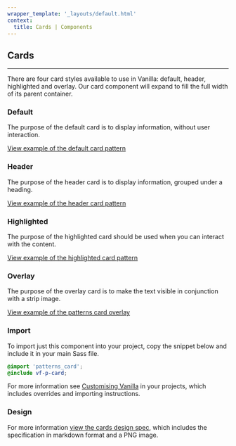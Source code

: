 ```yaml
---
wrapper_template: '_layouts/default.html'
context:
  title: Cards | Components
---
```


## Cards

<hr>

There are four card styles available to use in Vanilla: default, header, highlighted and overlay. Our card component will expand to fill the full width of its parent container.

### Default

The purpose of the default card is to display information, without user interaction.

<a href="/examples/patterns/card/default/" class="js-example">
View example of the default card pattern
</a>

### Header

The purpose of the header card is to display information, grouped under a heading.

<a href="/examples/patterns/card/header/" class="js-example">
View example of the header card pattern
</a>

### Highlighted

The purpose of the highlighted card should be used when you can interact with the content.

<a href="/examples/patterns/card/highlighted/" class="js-example">
View example of the highlighted card pattern
</a>

### Overlay

The purpose of the overlay card is to make the text visible in conjunction with a strip image.

<a href="/examples/patterns/card/overlay/" class="js-example">
View example of the patterns card overlay
</a>

### Import

To import just this component into your project, copy the snippet below and include it in your main Sass file.

```scss
@import 'patterns_card';
@include vf-p-card;
```

For more information see [Customising Vanilla](/customising-vanilla/) in your projects, which includes overrides and importing instructions.

### Design

For more information [view the cards design spec](https://github.com/ubuntudesign/vanilla-design/tree/master/Cards), which includes the specification in markdown format and a PNG image.
